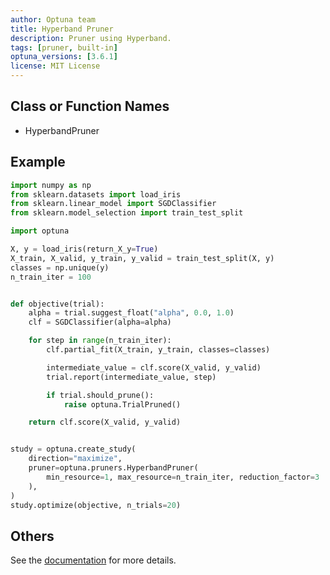 ```yaml
---
author: Optuna team
title: Hyperband Pruner
description: Pruner using Hyperband.
tags: [pruner, built-in]
optuna_versions: [3.6.1]
license: MIT License
---
```


## Class or Function Names

- HyperbandPruner

## Example

```python
import numpy as np
from sklearn.datasets import load_iris
from sklearn.linear_model import SGDClassifier
from sklearn.model_selection import train_test_split

import optuna

X, y = load_iris(return_X_y=True)
X_train, X_valid, y_train, y_valid = train_test_split(X, y)
classes = np.unique(y)
n_train_iter = 100


def objective(trial):
    alpha = trial.suggest_float("alpha", 0.0, 1.0)
    clf = SGDClassifier(alpha=alpha)

    for step in range(n_train_iter):
        clf.partial_fit(X_train, y_train, classes=classes)

        intermediate_value = clf.score(X_valid, y_valid)
        trial.report(intermediate_value, step)

        if trial.should_prune():
            raise optuna.TrialPruned()

    return clf.score(X_valid, y_valid)


study = optuna.create_study(
    direction="maximize",
    pruner=optuna.pruners.HyperbandPruner(
        min_resource=1, max_resource=n_train_iter, reduction_factor=3
    ),
)
study.optimize(objective, n_trials=20)
```

## Others

See the [documentation](https://optuna.readthedocs.io/en/stable/reference/generated/optuna.pruners.HyperbandPruner.html) for more details.
